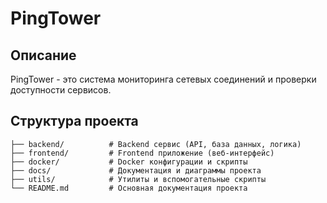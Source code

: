 # PingTower

## Описание

PingTower - это система мониторинга сетевых соединений и проверки доступности сервисов.

## Структура проекта

```
├── backend/          # Backend сервис (API, база данных, логика)
├── frontend/         # Frontend приложение (веб-интерфейс)
├── docker/           # Docker конфигурации и скрипты
├── docs/             # Документация и диаграммы проекта
├── utils/            # Утилиты и вспомогательные скрипты
└── README.md         # Основная документация проекта
```

